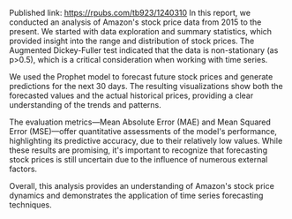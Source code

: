 Published link: https://rpubs.com/tb923/1240310
In this report, we conducted an analysis of Amazon's stock price data from 2015 to the present. We started with data exploration and summary statistics, which provided insight into the range and distribution of stock prices. The Augmented Dickey-Fuller test indicated that the data is non-stationary (as p>0.5), which is a critical consideration when working with time series.

We used the Prophet model to forecast future stock prices and generate predictions for the next 30 days. The resulting visualizations show both the forecasted values and the actual historical prices, providing a clear understanding of the trends and patterns.

The evaluation metrics—Mean Absolute Error (MAE) and Mean Squared Error (MSE)—offer quantitative assessments of the model's performance, highlighting its predictive accuracy, due to their relatively low values. While these results are promising, it's important to recognize that forecasting stock prices is still uncertain due to the influence of numerous external factors.

Overall, this analysis provides an understanding of Amazon's stock price dynamics and demonstrates the application of time series forecasting techniques.
